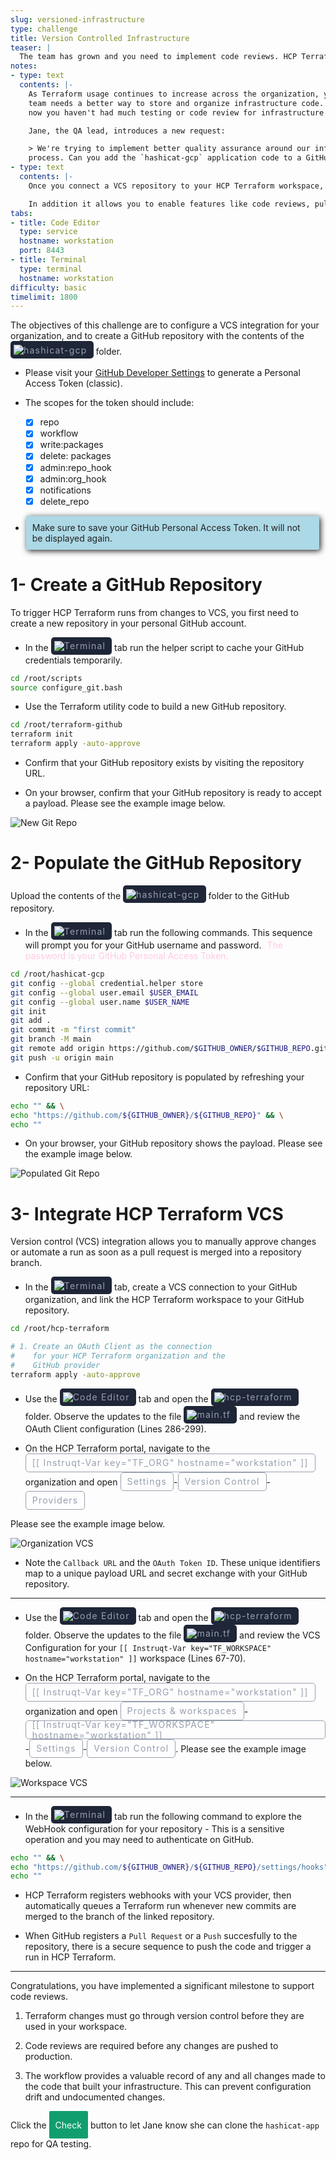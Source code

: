 ```yaml
---
slug: versioned-infrastructure
type: challenge
title: Version Controlled Infrastructure
teaser: |
  The team has grown and you need to implement code reviews. HCP Terraform can connect to popular Version Control Systems to enable collaboration and testing.
notes:
- type: text
  contents: |-
    As Terraform usage continues to increase across the organization, your
    team needs a better way to store and organize infrastructure code. Until
    now you haven't had much testing or code review for infrastructure changes.

    Jane, the QA lead, introduces a new request:

    > We're trying to implement better quality assurance around our infrastructure deployment
    process. Can you add the `hashicat-gcp` application code to a GitHub repository so we can implement code reviews?
- type: text
  contents: |-
    Once you connect a VCS repository to your HCP Terraform workspace, **all** changes to the code must be stored in the VCS before Terraform will execute them. This ensures that you have no unauthorized changes to your infrastructure as code.

    In addition it allows you to enable features like code reviews, pull requests, and automated testing of your code.
tabs:
- title: Code Editor
  type: service
  hostname: workstation
  port: 8443
- title: Terminal
  type: terminal
  hostname: workstation
difficulty: basic
timelimit: 1800
---
```

<style>
  v {
    display: inline-flex;
    color: white;
    background-color: rgb(17, 158, 111);
    align-items: center;
    justify-content: center;
    font-size: 14px;
    padding: 10px;
    border-radius: 2px;
    height: 24px;
  }

  r {
    display: inline-flex;
    color: white;
    background-color: #c73445;
    align-items: center;
    justify-content: center;
    font-size: 14px;
    padding: 10px;
    border-radius: 2px;
    height: 24px;
  }

  m {
    display: inline-flex;
    color: white;
    background-color: #584ED5;
    align-items: center;
    justify-content: center;
    font-size: 14px;
    padding: 10px;
    border-radius: 2px;
    height: 24px;
  }

  x {
    display: inline-flex;
    border-radius: 5px;
    border: 1px solid rgba(151,159,175,1);
    /* background-color: rgba(151,159,175,1); */
    /* background-color: rgba(30,38,55,1); */
    color: rgba(151,159,175,1);
    padding: 2px 10px 2px 10px;
    font-size: 14px;
    letter-spacing: 1.2px;
    align-items: center;
    justify-content: center;
    height: 24px;
  }

  t {
    display: inline-flex;
    border-radius: 5px;
    background-color: rgba(30,38,55,1);
    color: rgba(151,159,175,1);
    padding: 2px 10px 2px 5px;
    font-size: 14px;
    letter-spacing: 1.2px;
    align-items: center;
    justify-content: center;
    height: 24px;
  }

  t > a img {
    display: inline-block;
  }

lb {
  display: flex;
  color: #222;
  background-color: lightblue;
  padding: 10px;
  margin: 10px 10px 10px 1px;
  border-radius: 3px;
  box-shadow: 2px 2px 10px;
}

o {
  color: #ffcce6;
  padding: 0 5px;
  text-decoration: none;
  animation: blinker 2s linear infinite;
}

@keyframes blinker {
  50% {
    opacity: 0.6;
  }
  90% {
    color: #ff69b4;
    opacity: 1;
  }
}

</style>

The objectives of this challenge are to configure a VCS integration for your organization, and to create a GitHub repository with the contents of the <t><img src="../assets/folder.png"/>hashicat-gcp</t> folder.

- Please visit your [GitHub Developer Settings](https://github.com/settings/tokens) to generate a Personal Access Token (classic).

- The scopes for the token should include:
    - [x] repo
    - [x] workflow
    - [x] write:packages
    - [x] delete: packages
    - [x] admin:repo_hook
    - [x] admin:org_hook
    - [x] notifications
    - [x] delete_repo

- <lb>Make sure to save your GitHub Personal Access Token. It will not be displayed again.</lb>

1- Create a GitHub Repository
===
To trigger HCP Terraform runs from changes to VCS, you first need to create a new repository in your personal GitHub account.

- In the <t><img src="../assets/shell.png"/>Terminal</t> tab run the helper script to cache your GitHub credentials temporarily.

```bash
cd /root/scripts
source configure_git.bash


```

- Use the Terraform utility code to build a new GitHub repository.

```bash
cd /root/terraform-github
terraform init
terraform apply -auto-approve


```

- Confirm that your GitHub repository exists by visiting the repository URL.

- On your browser, confirm that your GitHub repository is ready to accept a payload. Please see the example image below.

![New Git Repo](../assets/git_repo_new.png)

2- Populate the GitHub Repository
===
Upload the contents of the <t><img src="../assets/folder.png"/>hashicat-gcp</t> folder to the GitHub repository.

- In the <t><img src="../assets/shell.png"/>Terminal</t> tab run the following commands. This sequence will prompt you for your GitHub username and password. <o>The password is your GitHub Personal Access Token.</o>

```bash
cd /root/hashicat-gcp
git config --global credential.helper store
git config --global user.email $USER_EMAIL
git config --global user.name $USER_NAME
git init
git add .
git commit -m "first commit"
git branch -M main
git remote add origin https://github.com/$GITHUB_OWNER/$GITHUB_REPO.git
git push -u origin main


```

- Confirm that your GitHub repository is populated by refreshing your repository URL:

```bash
echo "" && \
echo "https://github.com/${GITHUB_OWNER}/${GITHUB_REPO}" && \
echo ""


```

- On your browser, your GitHub repository shows the payload. Please see the example image below.

![Populated Git Repo](../assets/git_repo_populated.png)

3- Integrate HCP Terraform VCS
===
Version control (VCS) integration allows you to manually approve changes or automate a run as soon as a pull request is merged into a repository branch.

- In the <t><img src="../assets/shell.png"/>Terminal</t> tab, create a VCS connection to your GitHub organization, and link the HCP Terraform workspace to your GitHub repository.

```bash
cd /root/hcp-terraform

# 1. Create an OAuth Client as the connection
#    for your HCP Terraform organization and the
#    GitHub provider
terraform apply -auto-approve


```

- Use the <t><img src="../assets/web.png"/>Code Editor</t> tab and open the <t><img src="../assets/folder.png"/>hcp-terraform</t> folder. Observe the updates to the file <t><img src="../assets/tf-icon.png"/>main.tf</t> and review the OAuth Client configuration (Lines 286-299).

- On the HCP Terraform portal, navigate to the <x>[[ Instruqt-Var key="TF_ORG" hostname="workstation" ]]</x> organization and open <x>Settings</x>-<x>Version Control</x>-<x>Providers</x>

Please see the example image below.

![Organization VCS](../assets/org_vcs.png)

- Note the `Callback URL` and the `OAuth Token ID`. These unique identifiers map to a unique payload URL and secret exchange with your GitHub repository.

---

- Use the <t><img src="../assets/web.png"/>Code Editor</t> tab and open the <t><img src="../assets/folder.png"/>hcp-terraform</t> folder. Observe the updates to the file <t><img src="../assets/tf-icon.png"/>main.tf</t> and review the VCS Configuration for your `[[ Instruqt-Var key="TF_WORKSPACE" hostname="workstation" ]]` workspace (Lines 67-70).

- On the HCP Terraform portal, navigate to the <x>[[ Instruqt-Var key="TF_ORG" hostname="workstation" ]]</x> organization and open <x>Projects & workspaces</x>-<x>[[ Instruqt-Var key="TF_WORKSPACE" hostname="workstation" ]]</x>-<x>Settings</x>-<x>Version Control</x>. Please see the example image below.

![Workspace VCS](../assets/workspace_vcs.png)

---

- In the <t><img src="../assets/shell.png"/>Terminal</t> tab run the following command to explore the WebHook configuration for your repository - This is a sensitive operation and you may need to authenticate on GitHub.

```bash
echo "" && \
echo "https://github.com/${GITHUB_OWNER}/${GITHUB_REPO}/settings/hooks" && \
echo ""


```

- HCP Terraform registers webhooks with your VCS provider, then automatically queues a Terraform run whenever new commits are merged to the branch of the linked repository.

- When GitHub registers a `Pull Request` or a `Push` succesfully to the repository, there is a secure sequence to push the code and trigger a run in HCP Terraform.

---
Congratulations, you have implemented a significant milestone to support code reviews.

1. Terraform changes must go through version control before they are used in your workspace.

2. Code reviews are required before any changes are pushed to production.

3. The workflow provides a valuable record of any and all changes made to the code that built your infrastructure. This can prevent configuration drift and undocumented changes.

Click the <v>Check</v> button to let Jane know she can clone the `hashicat-app` repo for QA testing.